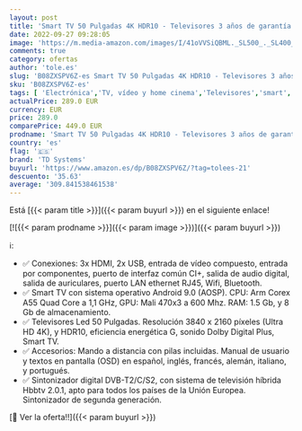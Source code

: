 ```yaml
---
layout: post
title: 'Smart TV 50 Pulgadas 4K HDR10 - Televisores 3 años de garantía  Android  3x HDMI  2x USB - TD Systems K50DLG12US'
date: 2022-09-27 09:28:05
image: 'https://m.media-amazon.com/images/I/41oVVSiQBML._SL500_._SL400_.jpg'
comments: true
category: ofertas
author: 'tole.es'
slug: 'B08ZXSPV6Z-es Smart TV 50 Pulgadas 4K HDR10 - Televisores 3 años de...'
sku: 'B08ZXSPV6Z-es'
tags: [ 'Electrónica','TV, vídeo y home cinema','Televisores','smart','td systems','tv','🇪🇸', ]
actualPrice: 289.0 EUR
currency: EUR
price: 289.0
comparePrice: 449.0 EUR
prodname: 'Smart TV 50 Pulgadas 4K HDR10 - Televisores 3 años de garantía  Android  3x HDMI  2x USB - TD Systems K50DLG12US'
country: 'es'
flag: '🇪🇸'
brand: 'TD Systems'
buyurl: 'https://www.amazon.es/dp/B08ZXSPV6Z/?tag=tolees-21'
descuento: '35.63'
average: '309.841538461538'
---
```


Está [{{< param title >}}]({{< param buyurl >}}) en el siguiente enlace!

[![{{< param prodname >}}]({{< param image >}})]({{< param buyurl >}})

ℹ️:

- ✅ Conexiones: 3x HDMI, 2x USB, entrada de vídeo compuesto, entrada por componentes, puerto de interfaz común CI+, salida de audio digital, salida de auriculares, puerto LAN ethernet RJ45, Wifi, Bluetooth.
- ✅ Smart TV con sistema operativo Android 9.0 (AOSP). CPU: Arm Corex A55 Quad Core a 1,1 GHz, GPU: Mali 470x3 a 600 Mhz. RAM: 1.5 Gb, y 8 Gb de almacenamiento.
- ✅ Televisores Led 50 Pulgadas. Resolución 3840 x 2160 píxeles (Ultra HD 4K), y HDR10, eficiencia energética G, sonido Dolby Digital Plus, Smart TV.
- ✅ Accesorios: Mando a distancia con pilas incluidas. Manual de usuario y textos en pantalla (OSD) en español, inglés, francés, alemán, italiano, y portugués.
- ✅ Sintonizador digital DVB-T2/C/S2, con sistema de televisión híbrida Hbbtv 2.0.1, apto para todos los países de la Unión Europea. Sintonizador de segunda generación.

[🛒 Ver la oferta!!]({{< param buyurl >}})
